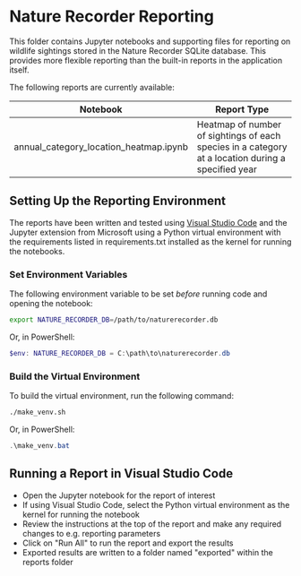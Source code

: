 # Nature Recorder Reporting

This folder contains Jupyter notebooks and supporting files for reporting on wildlife sightings stored in the Nature Recorder SQLite database. This provides more flexible reporting than the built-in reports in the application itself.

The following reports are currently available:

| Notebook | Report Type |
| --- | --- |
| annual_category_location_heatmap.ipynb | Heatmap of number of sightings of each species in a category at a location during a specified year | 

## Setting Up the Reporting Environment

The reports have been written and tested using [Visual Studio Code](https://code.visualstudio.com/download) and the Jupyter extension from Microsoft using a Python virtual environment with the requirements listed in requirements.txt installed as the kernel for running the notebooks.

### Set Environment Variables

The following environment variable to be set *before* running code and opening the notebook:

``` bash
export NATURE_RECORDER_DB=/path/to/naturerecorder.db
```

Or, in PowerShell:

```powershell
$env: NATURE_RECORDER_DB = C:\path\to\naturerecorder.db
```

### Build the Virtual Environment

To build the virtual environment, run the following command:

```bash
./make_venv.sh
```

Or, in PowerShell:

```powershell
.\make_venv.bat
```

## Running a Report in Visual Studio Code

- Open the Jupyter notebook for the report of interest
- If using Visual Studio Code, select the Python virtual environment as the kernel for running the notebook
- Review the instructions at the top of the report and make any required changes to e.g. reporting parameters
- Click on "Run All" to run the report and export the results
- Exported results are written to a folder named "exported" within the reports folder
